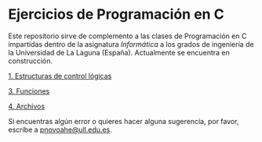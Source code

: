 # Ejercicios de Programación en C

Este repositorio sirve de complemento a las clases de Programación en C impartidas dentro de la asignatura *Informática* a los grados de ingeniería de la Universidad de La Laguna (España). Actualmente se encuentra en construcción.

[1. Estructuras de control lógicas](./Condicionales/README.md#estructuras-de-control-lógicas-condicionales)

[3. Funciones](./Funciones/README.md#funciones)

[4. Archivos](./Archivos/README.md#archivos)

Si encuentras algún error o quieres hacer alguna sugerencia, por favor, escribe a pnovoahe@ull.edu.es.